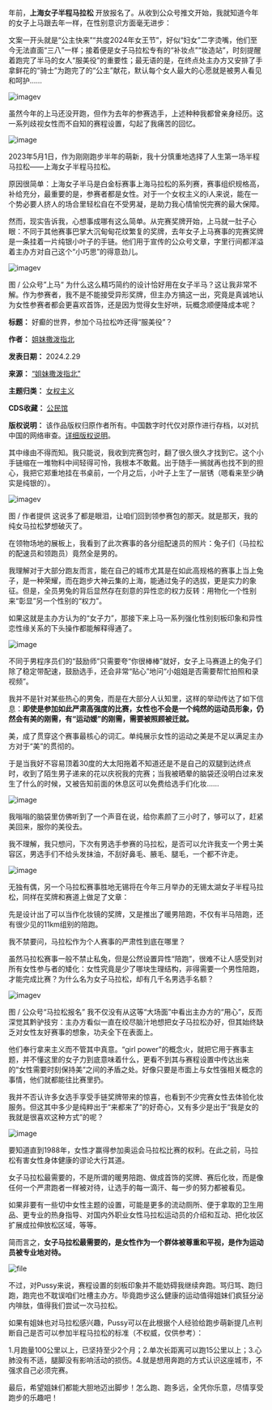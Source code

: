 年前，**上海女子半程马拉松** 开放报名了。从收到公众号推文开始，我就知道今年的女子上马跟去年一样，在性别意识方面毫无进步：


文案一开头就是“公主快来”“共度2024年女王节”，好似“妇女”二字烫嘴，他们至今无法直面“三八”一样；接着便是女子马拉松专有的“补妆点”“妆造站”，时刻提醒着跑完了半马的女人“服美役”的重要性；最无语的是，在终点处主办方又安排了手拿鲜花的“骑士”为跑完了的“公主”献花，默认每个女人最大的心愿就是被男人看见和呵护……


![imagev](https://chinadigitaltimes.net/chinese/files/2024/02/post-705473-65e083a99343f.)


虽然今年的上马还没开跑，但作为去年的参赛选手，上述种种我都曾亲身经历。这一系列歧视女性而不自知的赛程设置，勾起了我痛苦的回忆。


![image](https://chinadigitaltimes.net/chinese/files/2024/02/post-705473-65e083a99a3d8.png)


2023年5月1日，作为刚刚跑步半年的萌新，我十分慎重地选择了人生第一场半程马拉松——上海女子半程马拉松。


原因很简单：上海女子半马是白金标赛事上海马拉松的系列赛，赛事组织规格高，补给充分，最重要的是，参赛者都是女性。对于一个女权主义的i人来说，能在一个势必要人挤人的场合里轻松自在不受男凝，是助力我心情愉悦完赛的最大保障。


然而，现实告诉我，心想事成哪有这么简单。从完赛奖牌开始，上马就一肚子心眼：不同于其他赛事巴掌大沉甸甸花纹繁复的奖牌，去年女子上马赛事的完赛奖牌是一条挂着一片纯银小叶子的手链。他们用于宣传的公众号文章，字里行间都洋溢着主办方对自己这个“小巧思”的得意劲儿。


![imagev](https://chinadigitaltimes.net/chinese/files/2024/02/post-705473-65e083a9a4eeb.)  

图 / 公众号”上马“
为什么这么精巧简约的设计恰好用在女子半马？这让我非常不解。作为参赛者，我不是不能接受异形奖牌，但主办方搞这一出，究竟是真诚地认为女性参赛者都会更喜欢首饰，还是因为觉得女生好哄，玩概念顺便降成本呢？




**标题：** 好癫的世界，参加个马拉松咋还得“服美役”？  

**作者：** [姐妹撒泼指北](https://chinadigitaltimes.net/space/姐妹撒泼指北)  

**发表日期：** 2024.2.29  

**来源：** [“姐妹撒泼指北”](https://web.archive.org/web/https://mp.weixin.qq.com/s/duE1W81gtG-XcDbLKwwiGg)  

**主题归类：** [女权主义](https://chinadigitaltimes.net/space/女权主义)  

**CDS收藏：** [公民馆](https://chinadigitaltimes.net/space/%E5%85%AC%E6%B0%91%E9%A6%86)  

**版权说明：** 该作品版权归原作者所有。中国数字时代仅对原作进行存档，以对抗中国的网络审查。[详细版权说明](https://chinadigitaltimes.net/chinese/copyright)。


其中缘由不得而知。我只能说，我收到完赛包时，翻了很久很久才找到它。这个小手链缩在一堆物料中间轻得可怜，我根本不敢戴。出于随手一搁就再也找不到的担心，我把它郑重地挂在书桌前，一个月之后，小叶子上生了一层锈（嗯看来至少确实是纯银的）。


![imagev](https://chinadigitaltimes.net/chinese/files/2024/02/post-705473-65e083a9b1509.)  

图 / 作者提供
这说多了都是眼泪，让咱们回到领参赛包的那天。就是那天，我的纯女马拉松梦想破灭了。


在领物场地的展板上，我看到了此次赛事的各分组配速员的照片：兔子们（马拉松的配速员和领跑员）竟然全是男的。


我理解对于大部分跑友而言，能在自己的城市尤其是在如此高规格的赛事上当上兔子，是一种荣耀，而在跑步大神云集的上海，能通过兔子的选拔，更是实力的象征。但是，全员男兔的背后显然存在刻意的异性恋的权力反转：用物化一个性别来“彰显”另一个性别的“权力”。


如果这就是主办方认为的“女子力”，那接下来上马一系列强化性别刻板印象和异性恋性缘关系的下头操作都能解释得通了。


![image](https://chinadigitaltimes.net/chinese/files/2024/02/post-705473-65e083a9ba8c9.)


不同于男程序员们的“鼓励师”只需要夸“你很棒棒”就好，女子上马赛道上的兔子们除了稳定带配速，鼓励选手，还会非常“贴心”地问“小姐姐是否需要帮忙拍照和录视频”。


我并不是针对某些热心的男兔，而是在大部分人认知里，这样的举动传达了如下信息：**即使是参加如此严肃高强度的比赛，女性也不会是一个纯然的运动员形象，仍然会有美的刚需，有“运动媛”的刚需，需要被照顾被迁就。** 


美，成了贯穿这个赛事最核心的词汇。单纯展示女性的运动之美是不足以满足主办方对于“美”的贯彻的。


于是当我好不容易顶着30度的大太阳拖着不知道还是不是自己的双腿到达终点时，收到了陌生男子递来的花以庆祝我的完赛；当我被晒晕的脑袋还没明白过来发生了什么的时候，又被告知前面的休息区可以免费给选手们化妆……


![image](https://chinadigitaltimes.net/chinese/files/2024/02/post-705473-65e083a9c2849.)


我嗡嗡的脑袋里仿佛听到了一个声音在说，给你素颜了三小时了，够可以了，赶紧美回来，服你的美役去。


我不理解，我只想问，下次有男选手参赛的马拉松，是否可以允许我支一个男士美容区，男选手们不给头发抹油，不刮好鼻毛、腋毛、腿毛，一个都不许走。


![image](https://chinadigitaltimes.net/chinese/files/2024/02/post-705473-65e083a9ca9e1.png)


无独有偶，另一个马拉松赛事胜地无锡将在今年三月举办的无锡太湖女子半程马拉松，同样在奖牌和赛道上做足了文章：


先是设计出了可以当作化妆镜的奖牌，又是推出了暖男陪跑，不仅有半马陪跑，还有很少见的11km组别的陪跑。


我不禁要问，马拉松作为个人赛事的严肃性到底在哪里？


虽然马拉松赛事一般不禁止私兔，但是公然设置异性“陪跑”，很难不让人感受到对所有女性参与者的矮化：女性究竟是少了哪块生理结构，非得需要一个男性陪跑，才能完成比赛？为什么名为女子马拉松，却有几千名男选手名额？


![imagev](https://chinadigitaltimes.net/chinese/files/2024/02/post-705473-65e083a9d5be2.)  

图 / 公众号“马拉松报名”
我不仅没有从这等“大场面”中看出主办方的“用心”，反而深觉其黔驴技穷：主办方看似一直在绞尽脑汁地想把女子马拉松办好，但其始终缺乏对女性友好赛事的想象，功夫全下在表面上。


他们奉行拿来主义而不管其中真意。“girl power”的概念火，就把它用于赛事主题，并不懂这里的女子力到底意味着什么，更看不到其与赛程设置中传达出来的“女性需要时刻保持美”之间的矛盾之处。好像只要是市面上与女性强相关概念的事情，他们就都能往比赛里扔。


我并不否认许多女选手享受手链奖牌带来的惊喜，也看到不少完赛女性去体验化妆服务。但这其中多少是纯粹出于“来都来了”的好奇心，又有多少是出于“我是女的我就是很喜欢这种方式”的呢？


![image](https://chinadigitaltimes.net/chinese/files/2024/02/post-705473-65e083a9debd1.)


要知道直到1988年，女性才赢得参加奥运会马拉松比赛的权利。在此之前，马拉松有害女性身体健康的谬论大行其道。


女子马拉松最需要的，不是所谓的暖男陪跑、做成首饰的奖牌、赛后化妆，而是像任何一个严肃跑者一样被对待，让选手的每一滴汗、每一步的努力都被看见。


如果非要有一些切中女性主题的设置，可能是更多的流动厕所、便于拿取的卫生用品、更专业的热身指导、对国内外职业女性马拉松运动员的介绍和互动、把化妆区扩展成拉伸放松区域，等等。


简而言之，**女子马拉松最需要的，是女性作为一个群体被尊重和平视，是作为运动员被专业地对待。** 


![file](https://chinadigitaltimes.net/chinese/files/2024/02/image-1709212572842.png)


不过，对Pussy来说，赛程设置的刻板印象并不能妨碍我继续奔跑。骂归骂、跑归跑，跑完也不耽误咱们吐槽主办方。毕竟跑步这么健康的运动值得姐妹们疯狂分泌内啡肽，值得我们尝试一次马拉松。


如果有姐妹也对马拉松感兴趣，Pussy可以在此根据个人经验给跑步萌新提几点判断自己是否可以参加半程马拉松的标准（不权威，仅供参考）：


1.月跑量100公里以上，已坚持至少2个月；2.单次长距离可以跑15公里以上；3.心肺没有不适，腿脚没有影响活动的损伤。4.就是想用奔跑的方式认识这座城市，不强求自己必须完赛。


最后，希望姐妹们都能大胆地迈出脚步！怎么跑、跑多远，全凭你乐意，尽情享受跑步的乐趣吧！







